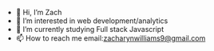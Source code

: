 - 👋 Hi, I’m Zach
- 👀 I’m interested in web development/analytics
- 🌱 I’m currently studying Full stack Javascript
- 📫 How to reach me email:zacharynwilliams9@gmail.com
